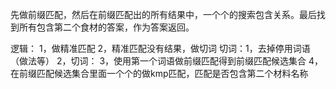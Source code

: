 
先做前缀匹配，然后在前缀匹配出的所有结果中，一个个的搜索包含关系。最后找到所有包含第二个食材的答案，作为答案返回。

逻辑：
1，做精准匹配
2，精准匹配没有结果，做切词
    切词：1，去掉停用词语（做法等）
        2，切词：
        3，使用第一个词语做前缀匹配得到前缀匹配候选集合
        4，在前缀匹配候选集合里面一个个的做kmp匹配，匹配是否包含第二个材料名称
